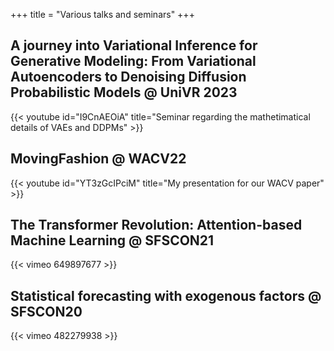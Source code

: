 +++
title = "Various talks and seminars"
+++

## A journey into Variational Inference for Generative Modeling: From Variational Autoencoders to Denoising Diffusion Probabilistic Models @ UniVR 2023
{{< youtube id="I9CnAEOiA" title="Seminar regarding the mathetimatical details of VAEs and DDPMs" >}}

## MovingFashion @ WACV22
{{< youtube id="YT3zGcIPciM" title="My presentation for our WACV paper" >}}

## The Transformer Revolution: Attention-based Machine Learning @ SFSCON21
{{< vimeo 649897677 >}}

## Statistical forecasting with exogenous factors @ SFSCON20
{{< vimeo 482279938 >}}